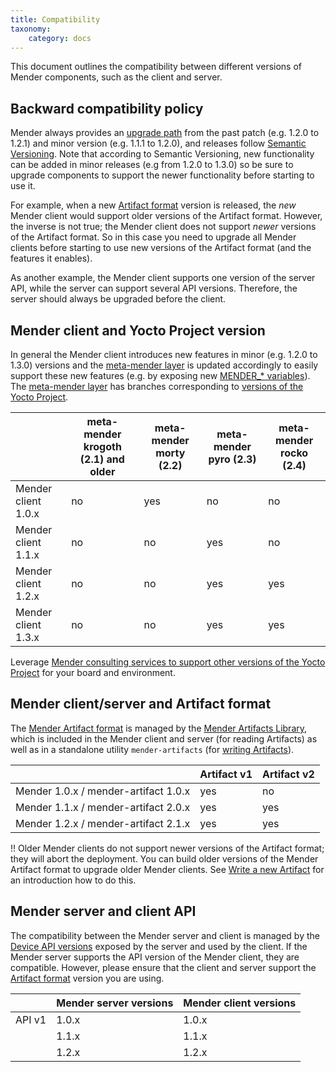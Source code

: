 ```yaml
---
title: Compatibility
taxonomy:
    category: docs
---
```


This document outlines the compatibility between different versions of Mender components, such as the client and server.


## Backward compatibility policy

Mender always provides an [upgrade path](../../administration/upgrading) from the past patch (e.g. 1.2.0 to 1.2.1) and minor version (e.g. 1.1.1 to 1.2.0), and releases follow [Semantic Versioning](http://semver.org/?target=_blank). Note that according to Semantic Versioning, new functionality can be added in minor releases (e.g from 1.2.0 to 1.3.0) so be sure to upgrade components to support the newer functionality before starting to use it.

For example, when a new [Artifact format](../mender-artifacts#the-mender-artifact-file-format) version is released, the *new* Mender client would support older versions of the Artifact format. However, the inverse is not true; the Mender client does not support *newer* versions of the Artifact format. So in this case you need to upgrade all Mender clients before starting to use new versions of the Artifact format (and the features it enables).

As another example, the Mender client supports one version of the server API, while the server can support several API versions. Therefore, the server should always be upgraded before the client.


## Mender client and Yocto Project version

In general the Mender client introduces new features in minor (e.g. 1.2.0 to 1.3.0) versions and the [meta-mender layer](https://github.com/mendersoftware/meta-mender?target=_blank) is updated accordingly to easily support these new features (e.g. by exposing new [MENDER_* variables](../../artifacts/variables)). The [meta-mender layer](https://github.com/mendersoftware/meta-mender?target=_blank) has branches corresponding to [versions of the Yocto Project](https://wiki.yoctoproject.org/wiki/Releases?target=_blank).

|                     | meta-mender krogoth (2.1) and older | meta-mender morty (2.2) | meta-mender pyro (2.3) | meta-mender rocko (2.4) |
|---------------------|-------------------------------------|-------------------------|------------------------|-------------------------|
| Mender client 1.0.x | no                                  | yes                     | no                     | no                      |
| Mender client 1.1.x | no                                  | no                      | yes                    | no                      |
| Mender client 1.2.x | no                                  | no                      | yes                    | yes                     |
| Mender client 1.3.x | no                                  | no                      | yes                    | yes                     |

Leverage [Mender consulting services to support other versions of the Yocto Project](https://mender.io/product/board-support?target=_blank) for your board and environment.


## Mender client/server and Artifact format

The [Mender Artifact format](../mender-artifacts) is managed by the [Mender Artifacts Library](https://github.com/mendersoftware/mender-artifact?target=_blank), which is included in the Mender client and server (for reading Artifacts) as well as in a standalone utility `mender-artifacts` (for [writing Artifacts](../../artifacts/modifying-a-mender-artifact)).

|                     | Artifact v1 | Artifact v2 |
|---------------------|-------------|-------------|
| Mender 1.0.x / mender-artifact 1.0.x | yes         | no          |
| Mender 1.1.x / mender-artifact 2.0.x | yes         | yes         |
| Mender 1.2.x / mender-artifact 2.1.x | yes         | yes         |

!! Older Mender clients do not support newer versions of the Artifact format; they will abort the deployment. You can build older versions of the Mender Artifact format to upgrade older Mender clients. See [Write a new Artifact](../../artifacts/modifying-a-mender-artifact#write-a-new-artifact) for an introduction how to do this.


## Mender server and client API

The compatibility between the Mender server and client is managed by the [Device API versions](../../apis/device-apis) exposed by the server and used by the client. If the Mender server supports the API version of the Mender client, they are compatible.  However, please ensure that the client and server support the [Artifact format](#mender-client-and-artifact-format) version you are using.

|        | Mender server versions | Mender client versions |
|--------|------------------------|------------------------|
| API v1 | 1.0.x                  | 1.0.x                  |
|        | 1.1.x                  | 1.1.x                  |
|        | 1.2.x                  | 1.2.x                  |

